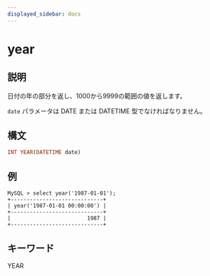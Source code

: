 ```yaml
---
displayed_sidebar: docs
---
```


# year

## 説明

日付の年の部分を返し、1000から9999の範囲の値を返します。

`date` パラメータは DATE または DATETIME 型でなければなりません。

## 構文

```Haskell
INT YEAR(DATETIME date)
```

## 例

```Plain Text
MySQL > select year('1987-01-01');
+-----------------------------+
| year('1987-01-01 00:00:00') |
+-----------------------------+
|                        1987 |
+-----------------------------+
```

## キーワード

YEAR